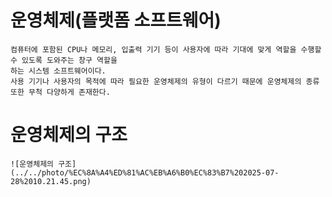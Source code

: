 # 운영체제(플랫폼 소프트웨어)
    컴퓨터에 포함된 CPU나 메모리, 입출력 기기 등이 사용자에 따라 기대에 맞게 역할을 수행할 수 있도록 도와주는 창구 역할을
    하는 시스템 소프트웨어이다.
    사용 기기나 사용자의 목적에 따라 필요한 운영체제의 유형이 다르기 때문에 운영체제의 종류 또한 무척 다양하게 존재한다.
# 운영체제의 구조
    ![운영체제의 구조](../../photo/%EC%8A%A4%ED%81%AC%EB%A6%B0%EC%83%B7%202025-07-28%2010.21.45.png)